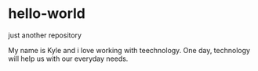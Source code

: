 # hello-world
just another repository

My name is Kyle and i love working with teechnology. One day, technology will help us with our everyday needs. 
